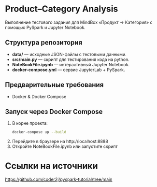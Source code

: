 # Product–Category Analysis

Выполнение тестового задания для MindBox «Продукт → Категория» с помощью PySpark и Jupyter Notebook.

## Структура репозитория

- **data/** — исходные JSON-файлы с тестовыми данными.  
- **src/main.py** — скрипт для тестирования кода на python.  
- **NoteBookFile.ipynb** — интерактивный Jupyter Notebook.  
- **docker-compose.yml** — сервис JupyterLab + PySpark.

## Предварительные требования

- Docker & Docker Compose  

## Запуск через Docker Compose

1. В корне проекта:
   ```bash
   docker-compose up --build

2. Перейдите в браузере на http://localhost:8888
3. Откройте NoteBookFile.ipynb или запустите скрипт

# Ссылки на источники 

https://github.com/coder2j/pyspark-tutorial/tree/main
